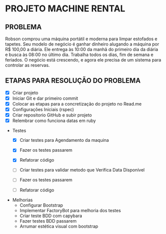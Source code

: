 # PROJETO MACHINE RENTAL

## PROBLEMA

Robson comprou uma máquina portátil e moderna para limpar estofados e tapetes.
Seu modelo de negócio é ganhar dinheiro alugando a máquina por R$ 100,00 a diária.
Ele entrega às 10:00 da manhã do primeiro dia da diária e busca às 08:00 no último dia.
Trabalha todos os dias, fim de semana e feriados.
O negócio está crescendo, e agora ele precisa de um sistema para controlar as reservas.

## ETAPAS PARA RESOLUÇÃO DO PROBLEMA

- [x]  Criar projeto
- [x]  Iniciar Git e dar primeiro commit
- [x]  Colocar as etapas para a concretização do projeto no Read.me
- [x]  Configurações Iniciais (rspec)
- [x]  Criar repositorio GitHub e subir projeto
- [x]  Relembrar como funciona datas em ruby

- Testes
  - [x]  Criar testes para Agendamento da maquina
  - [x]  Fazer os testes passarem
  - [x]  Refatorar código
  - [ ]  Criar testes para validar metodo que Verifica Data Disponível
  - [ ]  Fazer os testes passarem
  - [ ]  Refatorar código


- Melhorias
  *  Configurar Bootstrap
  *  Implementar FactoryBot para melhoria dos testes
  *  Criar teste BDD com capybara 
  *  Fazer testes BDD passarem
  *  Arrumar estética visual com bootstrap


